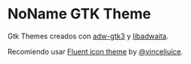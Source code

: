# NoName GTK Theme
Gtk Themes creados con [adw-gtk3](https://github.com/lassekongo83/adw-gtk3) y [libadwaita](https://gnome.pages.gitlab.gnome.org/libadwaita/).

Recomiendo usar [Fluent icon theme](https://github.com/vinceliuice/Fluent-icon-theme) by [@vinceliuice](https://github.com/vinceliuice).
 
